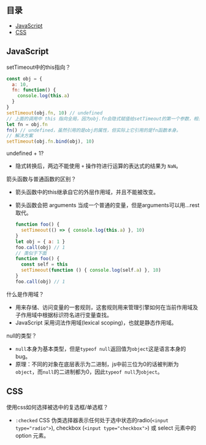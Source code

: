## 目录

- [JavaScript](#javascript)
- [CSS](#css)

## JavaScript

setTimeout中的this指向？

```js
const obj = {
  a: 10,
  fn: function() {
    console.log(this.a)
  }
}
setTimeout(obj.fn, 10) // undefined
// 上面的调用中 this 指向全局，因为obj.fn会隐式赋值给setTimeout的第一个参数，相当于下面
let fn = obj.fn
fn() // undefined，虽然引用的是obj的属性，但实际上它引用的是fn函数本身。
// 解决方案
setTimeout(obj.fn.bind(obj), 10)
```

undefined + 1?

- 隐式转换后，两边不能使用 `+` 操作符进行运算的表达式的结果为 `NaN`。

箭头函数与普通函数的区别？

- 箭头函数中的this继承自它的外层作用域，并且不能被改变。

- 箭头函数会把 arguments 当成一个普通的变量，但是arguments可以用...rest取代。

  ```js
  function foo() { 
    setTimeout(() => { console.log(this.a) }, 10) 
  } 
  let obj = { a: 1 } 
  foo.call(obj) // 1 
  // 类似于下面 
  function foo() { 
    const self = this 
    setTimeout(function () { console.log(self.a) }, 10) 
  } 
  foo.call(obj) // 1
  ```

什么是作用域？

- 用来存储、访问变量的一套规则，这套规则用来管理引擎如何在当前作用域及子作用域中根据标识符名进行变量查找。
- JavaScript 采用词法作用域(lexical scoping)，也就是静态作用域。

null的类型？

- `null`本身为基本类型，但是`typeof null`返回值为`object`这是语言本身的bug。 
- 原理：不同的对象在底层表示为二进制，js中前三位为0的话被判断为`object`，而`null`的二进制都为0，因此`typeof null`为`object`。


## CSS

使用css如何选择被选中的复选框/单选框？

- `:checked` CSS 伪类选择器表示任何处于选中状态的radio(``<input type="radio">``), checkbox (``<input type="checkbox">``) 或 select 元素中的 option 元素。


